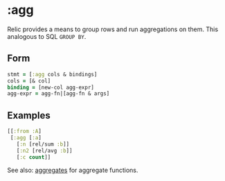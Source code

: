 # :agg

Relic provides a means to group rows and run aggregations on them. This analogous to SQL `GROUP BY`.

## Form

```clojure
stmt = [:agg cols & bindings]
cols = [& col]
binding = [new-col agg-expr]
agg-expr = agg-fn|[agg-fn & args]
```

## Examples

```clojure 
[[:from :A]
 [:agg [:a]
   [:n [rel/sum :b]]
   [:n2 [rel/avg :b]]
   [:c count]]
```

See also: [aggregates](aggregates.md) for aggregate functions.